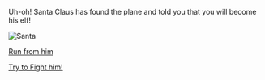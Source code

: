 Uh-oh! Santa Claus has found the plane and told you that you will become his elf!

![Santa](https://www.telegraph.co.uk/content/dam/news/2016/12/24/JS116283637-REUTERS-santa_trans_NvBQzQNjv4BqXkZFro0NjOykgoXy1hUQBpFDjFuV7FxUiYXBXdIqSgY.jpg?imwidth=450)

[Run from him](santa.md)

[Try to Fight him!](santa.md)